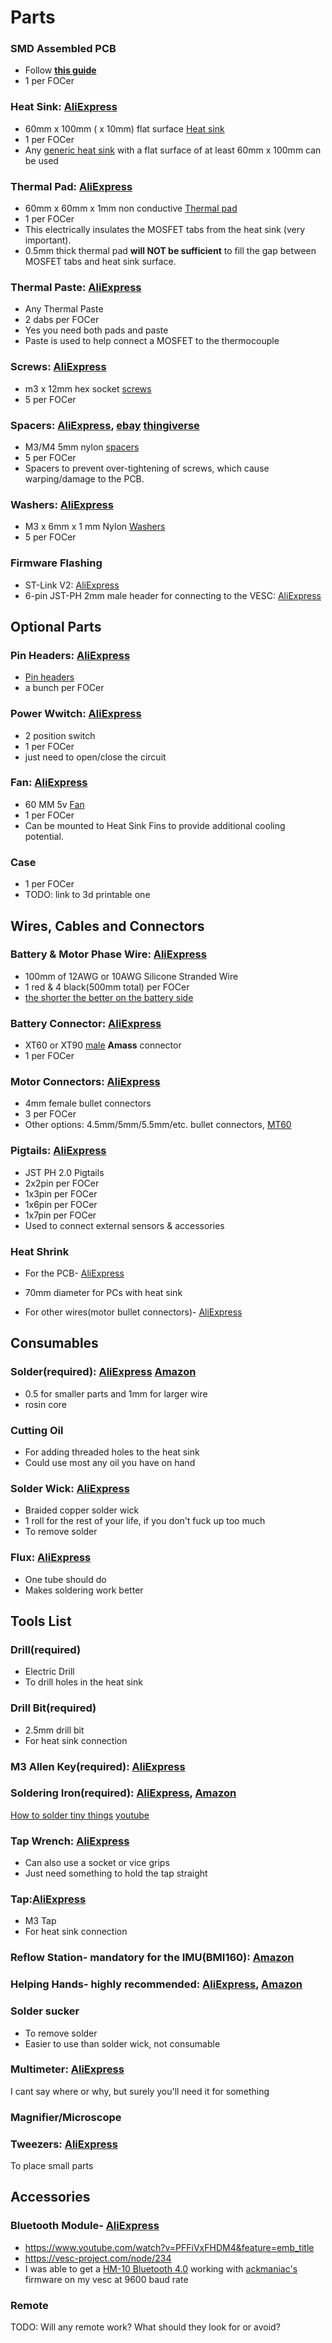 # Parts

### **SMD Assembled PCB**

* Follow **[this guide](../orderingGuide/readme.md)**
* 1 per FOCer

### **Heat Sink**: [AliExpress](https://www.AliExpress.com/item/32951112852.html)

* 60mm x 100mm ( x 10mm) flat surface [Heat sink](./images/heatSink.jpeg)
* 1 per FOCer
* Any [generic heat sink](./images/heatSink.jpeg) with a flat surface of at least 60mm x 100mm can be used

### **Thermal Pad**: [AliExpress](https://www.AliExpress.com/item/32810504639.html)

* 60mm x 60mm x 1mm non conductive [Thermal pad](./images/thermalPad.jpeg)
* 1 per FOCer
* This electrically insulates the MOSFET tabs from the heat sink (very important).
* 0.5mm thick thermal pad **will NOT be sufficient** to fill the gap between MOSFET tabs and heat sink surface.

### **Thermal Paste**: [AliExpress](https://www.aliexpress.com/item/4000082981600.html)

* Any Thermal Paste
* 2 dabs per FOCer
* Yes you need both pads and paste
* Paste is used to help connect a MOSFET to the thermocouple

### **Screws**: [AliExpress](https://www.AliExpress.com/item/32810872544.html)

* m3 x 12mm hex socket [screws](./images/screws.jpeg)
* 5 per FOCer

### **Spacers**: [AliExpress](https://www.AliExpress.com/item/33047891996.html),  [ebay](https://www.ebay.com/itm/OD7-5mm-Nylon-Round-Spacer-Standoff-For-M3-thread-Screw-Blot-QTY50/183743008473) [thingiverse](https://www.thingiverse.com/thing:2876367)

* M3/M4 5mm nylon [spacers](./images/spacers.jpeg)
* 5 per FOCer
* Spacers to prevent over-tightening of screws, which cause warping/damage to the PCB.

### **Washers**: [AliExpress](https://www.AliExpress.com/item/33021883302.html)

* M3 x 6mm x 1 mm Nylon [Washers](./images/washers.jpeg)
* 5 per FOCer

### **Firmware Flashing**

* ST-Link V2: [AliExpress](https://www.AliExpress.com/item/32792513237.html)
* 6-pin JST-PH 2mm male header for connecting to the VESC: [AliExpress](https://www.AliExpress.com/item/32733307616.html)

## Optional Parts

### **Pin Headers**:  [AliExpress](https://www.AliExpress.com/item/4000909558952.html)

* [Pin headers](pinHeaders.png)
* a bunch per FOCer

### **Power Wwitch**: [AliExpress](https://www.AliExpress.com/item/4000358463924.html)

* 2 position switch
* 1 per FOCer
* just need to open/close the circuit

### **Fan**: [AliExpress](https://www.AliExpress.com/item/32571979071.html)

* 60 MM 5v [Fan](./images/fan.jpeg)
* 1 per FOCer
* Can be mounted to Heat Sink Fins to provide additional cooling potential.

### **Case**

* 1 per FOCer
* TODO: link to 3d printable one

## Wires, Cables and Connectors

### **Battery & Motor Phase Wire**: [AliExpress](https://www.AliExpress.com/item/33057076463.html)

* 100mm of 12AWG or 10AWG Silicone Stranded Wire
* 1 red & 4 black(500mm total) per FOCer
* [the shorter the better on the battery side](https://www.youtube.com/watch?v=54bb9zpDdZU)

### **Battery Connector**: [AliExpress](https://www.AliExpress.com/item/32546847748.html)

* XT60 or XT90 [male](./images/xt90MvF.jpg) **Amass** connector
* 1 per FOCer

### **Motor Connectors**: [AliExpress](https://www.AliExpress.com/item/32926203705.html)

* 4mm female bullet connectors
* 3 per FOCer
* Other options: 4.5mm/5mm/5.5mm/etc. bullet connectors, [MT60](https://www.aliexpress.com/item/32801541697.html)

### **Pigtails**: [AliExpress](https://www.AliExpress.com/item/32733307616.html)

* JST PH 2.0 Pigtails
* 2x2pin per FOCer
* 1x3pin per FOCer
* 1x6pin per FOCer
* 1x7pin per FOCer
* Used to connect external sensors & accessories

### **Heat Shrink**

* For the PCB- [AliExpress](https://a.AliExpress.com/_dUNLfKc)

* 70mm diameter for PCs with heat sink

* For other wires(motor bullet connectors)- [AliExpress](https://www.AliExpress.com/item/33008449230.html)

## Consumables

### **Solder**(required): [AliExpress](https://www.AliExpress.com/item/32946643268.html) [Amazon](https://www.amazon.com/MG-Chemicals-Leaded-Solder-Pocket/dp/B072JQ1N4G)

* 0.5 for smaller parts and 1mm for larger wire
* rosin core

### **Cutting Oil**

* For adding threaded holes to the heat sink
* Could use most any oil you have on hand

### **Solder Wick**: [AliExpress](https://www.aliexpress.com/item/32958719300.html)

* Braided copper solder wick
* 1 roll for the rest of your life, if you don't fuck up too much
* To remove solder

### **Flux**: [AliExpress](https://www.AliExpress.com/item/32828595199.html)

* One tube should do
* Makes soldering work better

## Tools List

### **Drill**(required)

* Electric Drill
* To drill holes in the heat sink

### **Drill Bit**(required)

* 2.5mm drill bit
* For heat sink connection

### **M3 Allen Key**(required): [AliExpress](https://www.AliExpress.com/item/32676647238.html)

### **Soldering Iron**(required): [AliExpress](https://www.AliExpress.com/item/4000019437594.html), [Amazon](https://www.amazon.com/X-Tronic-3020-XTS-Digital-Display-Soldering/dp/B01DGZFSNE)

[How to solder tiny things](https://www.overclockers.com/how-to-solder-tiny-things/) [youtube](https://youtu.be/b9FC9fAlfQE)

### **Tap Wrench**: [AliExpress](https://www.aliexpress.com/item/32788074995.html)

* Can also use a socket or vice grips
* Just need something to hold the tap straight

### **Tap**:[AliExpress](https://www.aliexpress.com/item/4000465103162.html)

* M3 Tap
* For heat sink connection

### **Reflow Station**- mandatory for the IMU(BMI160): [Amazon](https://www.amazon.com/Flexzion-Digital-Soldering-Station-Desoldering/dp/B0154G4A28)

### **Helping Hands**- highly recommended: [AliExpress](https://www.aliexpress.com/item/32974107958.html), [Amazon](https://www.amazon.com/gp/product/B078N9DPQ5)

### **Solder sucker**

* To remove solder
* Easier to use than solder wick, not consumable

### **Multimeter**: [AliExpress](https://www.aliexpress.com/item/33046473408.html)

I cant say where or why, but surely you'll need it for something

### **Magnifier/Microscope**

### **Tweezers**: [AliExpress](https://AliExpress.com/item/33019151832.html)

To place small parts

## Accessories

### **Bluetooth Module**- [AliExpress](https://www.AliExpress.com/item/32833817130.html)

* <https://www.youtube.com/watch?v=PFFiVxFHDM4&feature=emb_title>
* <https://vesc-project.com/node/234>
* I was able to get a [HM-10 Bluetooth 4.0](https://www.AliExpress.com/item/32888733000.html) working with [ackmaniac's](http://esk8.news/how-to-ackmaniac-esc-tool/) firmware on my vesc at 9600 baud rate

### **Remote**

TODO: Will any remote work?  What should they look for or avoid?
